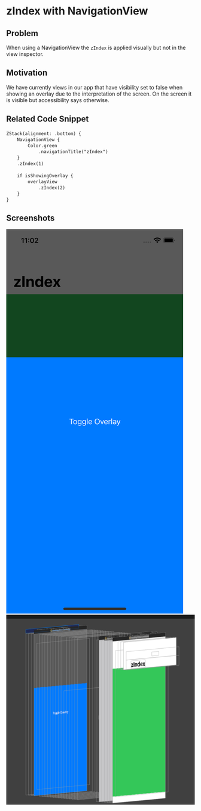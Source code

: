 # zIndex with NavigationView

## Problem

When using a NavigationView the `zIndex` is applied visually but not in the view inspector.

## Motivation

We have currently views in our app that have visibility set to false when showing an overlay due to the interpretation of the screen. On the screen it is visible but accessibility says otherwise.

## Related Code Snippet

```
ZStack(alignment: .bottom) {
    NavigationView {
        Color.green
            .navigationTitle("zIndex")
    }                
    .zIndex(1)
    
    if isShowingOverlay {
        overlayView
            .zIndex(2)
    }
}
```

## Screenshots

![app](screenshots/app-screenshot.png)
![view_inspector](screenshots/view-inspector.png)